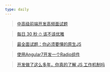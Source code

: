 ```yaml
---
type: daily
---
```


> [中高级前端开发高频面试题](https://juejin.im/post/5ceaaaf0e51d45508c2fb7c0)

> [每日 30 秒 ⏱ 该不该优雅](https://juejin.im/post/5ca250b0e51d454ded486c71)

> [最全面试题：你必须要懂的原生JS](https://mp.weixin.qq.com/s?__biz=MzUxMzcxMzE5Ng%3D%3D&mid=2247490937&idx=1&sn=e6b2506c9813ffb9eeddae8a86e384fb#rd)

> [使用Angular7开发一个Radio组件](https://juejin.im/post/5d1b1662f265da1ba64806a1)

> [开发做了这么多年，你真的了解 JS 工作机制吗](https://www.infoq.cn/article/E2Vvaa-ZfIrMrjrxtdF9)